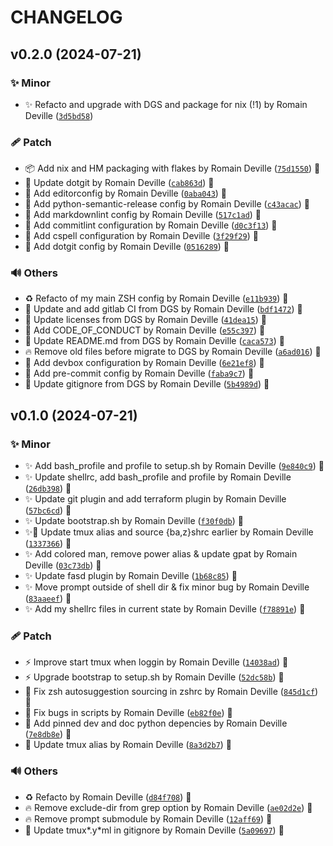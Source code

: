 <!-- markdownlint-disable-file -->
# CHANGELOG

## v0.2.0 (2024-07-21)

### ✨ Minor

  * ✨ Refacto and upgrade with DGS and package for nix (!1) by Romain Deville ([`3d5bd58`](https://framagit.org/rdeville-public/dotfiles/shell/-/commit/3d5bd583f3fdde26d3c9fe5f81cd75bd85010ae8))

### 🩹 Patch

  * 📦️ Add nix and HM packaging with flakes by Romain Deville ([`75d1550`](https://framagit.org/rdeville-public/dotfiles/shell/-/commit/75d1550291639b63f19bafd55921a0e62fb4aff9)) 🔏
  * 🔧 Update dotgit by Romain Deville ([`cab863d`](https://framagit.org/rdeville-public/dotfiles/shell/-/commit/cab863d54711ba1713d48859a4a074935a0a4b49)) 🔏
  * 🔧 Add editorconfig by Romain Deville ([`0aba043`](https://framagit.org/rdeville-public/dotfiles/shell/-/commit/0aba043ade410f18181fd8c6b2a81ad8f78b97a1)) 🔏
  * 🔧 Add python-semantic-release config by Romain Deville ([`c43acac`](https://framagit.org/rdeville-public/dotfiles/shell/-/commit/c43acace805dbb486278d2d53d70bbf06767cf9a)) 🔏
  * 🔧 Add markdownlint config by Romain Deville ([`517c1ad`](https://framagit.org/rdeville-public/dotfiles/shell/-/commit/517c1ad2ae4744d391ca1d8d6e882cb6928aa427)) 🔏
  * 🔧 Add commitlint configuration by Romain Deville ([`d0c3f13`](https://framagit.org/rdeville-public/dotfiles/shell/-/commit/d0c3f134614d8b26e49713e14f72d220bfb68a20)) 🔏
  * 🔧 Add cspell configuration by Romain Deville ([`3f29f29`](https://framagit.org/rdeville-public/dotfiles/shell/-/commit/3f29f29c838331c686d7fc74f2262a932cacdcc8)) 🔏
  * 🔧 Add dotgit config by Romain Deville ([`0516289`](https://framagit.org/rdeville-public/dotfiles/shell/-/commit/0516289f7337b83be7800d1c8bd07866225a5ac9)) 🔏

### 🔊 Others

  * ♻️ Refacto of my main ZSH config by Romain Deville ([`e11b939`](https://framagit.org/rdeville-public/dotfiles/shell/-/commit/e11b939ccd639e0e1ef319d683ec42b8d4ad77b9)) 🔏
  * 👷 Update and add gitlab CI from DGS by Romain Deville ([`bdf1472`](https://framagit.org/rdeville-public/dotfiles/shell/-/commit/bdf14726069fbf6f73acd9e794308a569117d944)) 🔏
  * 📄 Update licenses from DGS by Romain Deville ([`41dea15`](https://framagit.org/rdeville-public/dotfiles/shell/-/commit/41dea15d7b1a49909ace1b60037d80211b3a0d88)) 🔏
  * 📝 Add CODE_OF_CONDUCT by Romain Deville ([`e55c397`](https://framagit.org/rdeville-public/dotfiles/shell/-/commit/e55c397d30f0290c7ef7ed97bab650b719953c44)) 🔏
  * 📝 Update README.md from DGS by Romain Deville ([`caca573`](https://framagit.org/rdeville-public/dotfiles/shell/-/commit/caca5730ef6181141046b37326477dcf783348a1)) 🔏
  * 🔥 Remove old files before migrate to DGS by Romain Deville ([`a6ad016`](https://framagit.org/rdeville-public/dotfiles/shell/-/commit/a6ad0165783b9183d404bc4b7459f024f85baf42)) 🔏
  * 🔨 Add devbox configuration by Romain Deville ([`6e21ef8`](https://framagit.org/rdeville-public/dotfiles/shell/-/commit/6e21ef80fe4507f67b5a76470627fcecd426a870)) 🔏
  * 🔨 Add pre-commit config by Romain Deville ([`faba9c7`](https://framagit.org/rdeville-public/dotfiles/shell/-/commit/faba9c748437d44d94cb650adcd5b21c1399d11d)) 🔏
  * 🙈 Update gitignore from DGS by Romain Deville ([`5b4989d`](https://framagit.org/rdeville-public/dotfiles/shell/-/commit/5b4989d7f8921185ecac99b55d21030c0c6e043e)) 🔏

## v0.1.0 (2024-07-21)

### ✨ Minor

  * ✨ Add bash_profile and profile to setup.sh by Romain Deville ([`9e840c9`](https://framagit.org/rdeville-public/dotfiles/shell/-/commit/9e840c96b9a559d03e7d0ac594783a69182629a2)) 🔏
  * ✨ Update shellrc, add bash_profile and profile by Romain Deville ([`26db398`](https://framagit.org/rdeville-public/dotfiles/shell/-/commit/26db398481feceec222252d574cefee1d8e61932)) 🔏
  * ✨ Update git plugin and add terraform plugin by Romain Deville ([`57bc6cd`](https://framagit.org/rdeville-public/dotfiles/shell/-/commit/57bc6cd13b9af634615b49a73832dc21e270ee7b)) 🔏
  * ✨ Update bootstrap.sh by Romain Deville ([`f30f0db`](https://framagit.org/rdeville-public/dotfiles/shell/-/commit/f30f0db5f6ccc95a37984115d7f63f878f4702ad)) 🔏
  * ✨🐛 Update tmux alias and source {ba,z}shrc earlier by Romain Deville ([`1337366`](https://framagit.org/rdeville-public/dotfiles/shell/-/commit/1337366fbadf85e47e5eeb30c6c3ef406fbb8ae7)) 🔏
  * ✨ Add colored man, remove power alias &amp; update gpat by Romain Deville ([`03c73db`](https://framagit.org/rdeville-public/dotfiles/shell/-/commit/03c73dbc37ae2de985ed5f9abe0e3a92f712150a)) 🔏
  * ✨ Update fasd plugin by Romain Deville ([`1b68c85`](https://framagit.org/rdeville-public/dotfiles/shell/-/commit/1b68c857055d516b5a0943a138d5f1c80799eaea)) 🔏
  * ✨ Move prompt outside of shell dir &amp; fix minor bug by Romain Deville ([`83aaeef`](https://framagit.org/rdeville-public/dotfiles/shell/-/commit/83aaeefd0a6153e9b0cd85c0b919faa367dcb996)) 🔏
  * ✨ Add my shellrc files in current state by Romain Deville ([`f78891e`](https://framagit.org/rdeville-public/dotfiles/shell/-/commit/f78891e75e5d439f771cab19aef9a33dc3805ea5)) 🔏

### 🩹 Patch

  * ⚡️ Improve start tmux when loggin by Romain Deville ([`14038ad`](https://framagit.org/rdeville-public/dotfiles/shell/-/commit/14038ad11e58a46eca96f94dc87ba979bbbb0727)) 🔏
  * ⚡️ Upgrade bootstrap to setup.sh by Romain Deville ([`52dc58b`](https://framagit.org/rdeville-public/dotfiles/shell/-/commit/52dc58b815429000d5cd0e09713e3eb6704bd1a3)) 🔏
  * 🐛 Fix zsh autosuggestion sourcing in zshrc by Romain Deville ([`845d1cf`](https://framagit.org/rdeville-public/dotfiles/shell/-/commit/845d1cfabdb383362db4e3610f0efb836d0499d9)) 🔏
  * 🐛 Fix bugs in scripts by Romain Deville ([`eb82f0e`](https://framagit.org/rdeville-public/dotfiles/shell/-/commit/eb82f0e437083e9c425827d4b27fae06fe86f553)) 🔏
  * 📌 Add pinned dev and doc python depencies by Romain Deville ([`7e8db8e`](https://framagit.org/rdeville-public/dotfiles/shell/-/commit/7e8db8ef54065e7e9700f1bad5128bcd2cba5604)) 🔏
  * 🔧 Update tmux alias by Romain Deville ([`8a3d2b7`](https://framagit.org/rdeville-public/dotfiles/shell/-/commit/8a3d2b739b6f9caa51d0158acbf9624e8a0463b0)) 🔏

### 🔊 Others

  * ♻️ Refacto by Romain Deville ([`d84f708`](https://framagit.org/rdeville-public/dotfiles/shell/-/commit/d84f7082c5b4129cfe91bd67a0c5d9c00683bedc)) 🔏
  * 🔥 Remove exclude-dir from grep option by Romain Deville ([`ae02d2e`](https://framagit.org/rdeville-public/dotfiles/shell/-/commit/ae02d2e128ef86744a12f41143398c2a6dcb57cf)) 🔏
  * 🔥 Remove prompt submodule by Romain Deville ([`12aff69`](https://framagit.org/rdeville-public/dotfiles/shell/-/commit/12aff693b4f9fbb30e59e601c9c618e78adafe8c)) 🔏
  * 🙈 Update tmux*.y*ml in gitignore by Romain Deville ([`5a09697`](https://framagit.org/rdeville-public/dotfiles/shell/-/commit/5a0969786eae0f823622258edef2da44ac1a1b82)) 🔏
